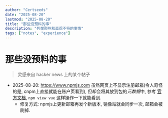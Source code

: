 ```yaml
---
author: "Certseeds"
date: "2025-08-20"
lastmod: "2025-08-20"
title: "那些没预料的事"
description: "列举那些和直观不符的事情"
tags: ["notes", "experience"]
---
```


# 那些没预料的事

> 灵感来自 hacker news 上的某个帖子

+ 2025-08-20: <https://www.npmjs.com> 虽然网页上不显示注册邮箱(令人奇怪的是, cnpm上直接就能在账户页看到), 但却会将其放到包的*元数据*中, 参考 [官方文档](https://docs.npmjs.com/creating-a-new-npm-user-account/), `npm view vue` 这样操作一下就能看到.
  + 修复方式: npmjs上更新邮箱再发个新版本, 镜像站就会同步一次, 邮箱会被刷掉.
